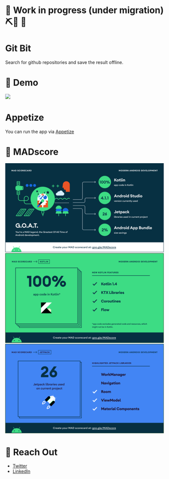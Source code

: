 # 🚧 Work in progress (under migration) ⛏🔧️ 🚧

# Git Bit

Search for github repositories and save the result offline.

# 📱 Demo

<img src="art/recording.gif" width="300">

# Appetize

You can run the app via
[Appetize](https://appetize.io/app/d6vvek3kg7uj3kvrjaedg7rcx4?device=pixel4&osVersion=11.0&scale=75)

# 🏅 MADscore

![MAD Score Summary](art/madscore/summary.png)
![MAD Score Kotlin](art/madscore/kotlin.png)
![MAD Score Jetpack](art/madscore/jetpack.png)

# 💬 Reach Out

* [Twitter](https://twitter.com/etonotieno)
* [LinkedIn](https://www.linkedin.com/in/etonotieno)
